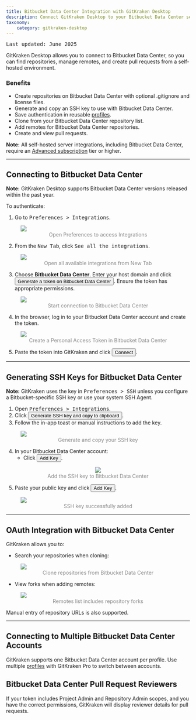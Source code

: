 ```yaml
---
title: Bitbucket Data Center Integration with GitKraken Desktop
description: Connect GitKraken Desktop to your Bitbucket Data Center server for repository access, SSH authentication, cloning, and pull request workflows.
taxonomy:
    category: gitkraken-desktop
---
```

<kbd>Last updated: June 2025</kbd>

GitKraken Desktop allows you to connect to Bitbucket Data Center, so you can find repositories, manage remotes, and create pull requests from a self-hosted environment.

### Benefits

- Create repositories on Bitbucket Data Center with optional .gitignore and license files.
- Generate and copy an SSH key to use with Bitbucket Data Center.
- Save authentication in reusable [profiles](/gitkraken-desktop/profiles/).
- Clone from your Bitbucket Data Center repository list.
- Add remotes for Bitbucket Data Center repositories.
- Create and view pull requests.

<div class='callout callout--warning'>
  <p><strong>Note:</strong> All self-hosted server integrations, including Bitbucket Data Center, require an <a href="https://www.gitkraken.com/pricing?source=help_center&product=gitkraken" target="_blank">Advanced subscription</a> tier or higher.</p>
</div>

***

## Connecting to Bitbucket Data Center

<div class='callout callout'>
  <p><strong>Note:</strong> GitKraken Desktop supports Bitbucket Data Center versions released within the past year.</p>
</div>

To authenticate:

1. Go to <kbd><i class="fas fa-cog"></i> Preferences > Integrations</kbd>.

<figure>
  <img src="/wp-content/uploads/preferences.png" srcset="/wp-content/uploads/preferences@2x.png" class="help-center-img img-bordered">
  <figcaption style="color:#888; text-align:center">Open Preferences to access Integrations</figcaption>
</figure>

2. From the <kbd>New Tab</kbd>, click <kbd>See all the integrations</kbd>.

<figure>
  <img src="/wp-content/uploads/see-all-integrations-2025.png" srcset="/wp-content/uploads/see-all-integrations-2025@2x.png" class="help-center-img img-bordered">
  <figcaption style="color:#888; text-align:center">Open all available integrations from New Tab</figcaption>
</figure>

3. Choose **Bitbucket Data Center**. Enter your host domain and click <button class='button button--success button--ui button--nolink'>Generate a token on Bitbucket Data Center</button>. Ensure the token has appropriate permissions.

<figure>
  <img src="/wp-content/uploads/connecting-bb-data-center-2025.png" srcset="/wp-content/uploads/connecting-bb-data-center-2025@2x.png" class="help-center-img img-bordered">
  <figcaption style="color:#888; text-align:center">Start connection to Bitbucket Data Center</figcaption>
</figure>

4. In the browser, log in to your Bitbucket Data Center account and create the token.

<figure>
  <img src="/wp-content/uploads/BitbucketServerPAT.png" class="help-center-img img-bordered">
  <figcaption style="color:#888; text-align:center">Create a Personal Access Token in Bitbucket Data Center</figcaption>
</figure>

5. Paste the token into GitKraken and click <button class='button button--success button--ui button--nolink'>Connect</button>.

***

## Generating SSH Keys for Bitbucket Data Center

<div class='callout callout'>
  <p><strong>Note:</strong> GitKraken uses the key in <kbd>Preferences > SSH</kbd> unless you configure a Bitbucket-specific SSH key or use your system SSH Agent.</p>
</div>

1. Open <kbd>Preferences > Integrations</kbd>.
2. Click <button class='button button--success button--ui button--nolink'>Generate SSH key and copy to clipboard</button>.
3. Follow the in-app toast or manual instructions to add the key.

<figure>
  <img src="/wp-content/uploads/ssh-bb-data-center-2025.png" srcset="/wp-content/uploads/ssh-bb-data-center-2025@2x.png" class="help-center-img img-bordered">
  <figcaption style="color:#888; text-align:center">Generate and copy your SSH key</figcaption>
</figure>

4. In your Bitbucket Data Center account:
   - Click <button class='button button--primary button--ui button--nolink'>Add Key</button>.

<figure style="text-align:center;">
  <img src="/wp-content/uploads/bitbucket-server-add-key.png" class="help-center-img img-bordered" style="display:inline-block;">
  <figcaption style="color:#888; text-align:center">Add the SSH key to Bitbucket Data Center</figcaption>
</figure>

5. Paste your public key and click <button class='button button--primary button--ui button--nolink'>Add Key</button>.

<figure>
  <img src="/wp-content/uploads/bitbucket-server-SSHkey-add.png" srcset="/wp-content/uploads/bitbucket-server-SSHkey-add@2x.png" class="help-center-img img-bordered">
  <figcaption style="color:#888; text-align:center">SSH key successfully added</figcaption>
</figure>

***

## OAuth Integration with Bitbucket Data Center

GitKraken allows you to:

- Search your repositories when cloning:

<figure>
  <img src="/wp-content/uploads/bb-data-center-clone.png" srcset="/wp-content/uploads/bb-data-center-clone@2x.png" class="help-center-img img-bordered">
  <figcaption style="color:#888; text-align:center">Clone repositories from Bitbucket Data Center</figcaption>
</figure>

- View forks when adding remotes:

<figure>
  <img src="/wp-content/uploads/add-remote-bb-dc-2025.png" srcset="/wp-content/uploads/add-remote-bb-dc-2025@2x.png" class="help-center-img img-bordered">
  <figcaption style="color:#888; text-align:center">Remotes list includes repository forks</figcaption>
</figure>

Manual entry of repository URLs is also supported.

***

## Connecting to Multiple Bitbucket Data Center Accounts

GitKraken supports one Bitbucket Data Center account per profile. Use multiple [profiles](/start-here/profiles) with GitKraken Pro to switch between accounts.

## Bitbucket Data Center Pull Request Reviewers

If your token includes Project Admin and Repository Admin scopes, and you have the correct permissions, GitKraken will display reviewer details for pull requests.
